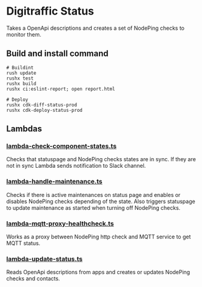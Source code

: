 # Digitraffic Status

Takes a OpenApi descriptions and creates a set of NodePing checks to monitor them.

## Build and install command

    # Buildint
    rush update
    rushx test
    rushx build
    rushx ci:eslint-report; open report.html

    # Deploy
    rushx cdk-diff-status-prod
    rushx cdk-deploy-status-prod

## Lambdas

### [lambda-check-component-states.ts](src/lambda/check-component-states/lambda-check-component-states.ts)

Checks that statuspage and NodePing checks states are in sync. If they are not in sync Lambda sends notification to Slack channel.  

### [lambda-handle-maintenance.ts](src/lambda/handle-maintenance/lambda-handle-maintenance.ts)

Checks if there is active maintenances on status page and enables or disables NodePing checks depending of the state.
Also triggers statuspage to update maintenance as started when turning off NodePing checks.

### [lambda-mqtt-proxy-healthcheck.ts](src/lambda/mqtt-proxy-healthcheck/lambda-mqtt-proxy-healthcheck.ts)

Works as a proxy between NodePing http check and MQTT service to get MQTT status.

### [lambda-update-status.ts](src/lambda/update-status/lambda-update-status.ts)

Reads OpenApi descriptions from apps and creates or updates NodePing checks and contacts.

